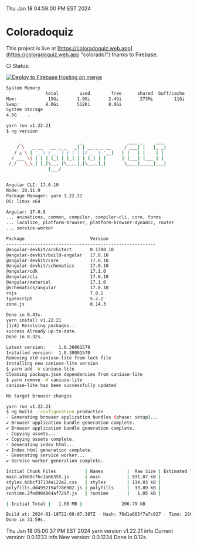 Thu Jan 18 04:59:00 PM EST 2024

# Coloradoquiz


This project is live at [https://coloradoquiz.web.app](https://coloradoquiz.web.app "colorado!") thanks to Firebase.

CI Status: 

[![Deploy to Firebase Hosting on merge](https://github.com/teamkushal/coloradoquiz/actions/workflows/firebase-hosting-merge.yml/badge.svg)](https://github.com/teamkushal/coloradoquiz/actions/workflows/firebase-hosting-merge.yml)

```bash
System Memory
               total        used        free      shared  buff/cache   available
Mem:            15Gi       1.9Gi       2.4Gi       273Mi        11Gi        13Gi
Swap:          8.0Gi       512Ki       8.0Gi
System Storage
4.5G	.
```
```bash
yarn run v1.22.21
$ ng version

     _                      _                 ____ _     ___
    / \   _ __   __ _ _   _| | __ _ _ __     / ___| |   |_ _|
   / △ \ | '_ \ / _` | | | | |/ _` | '__|   | |   | |    | |
  / ___ \| | | | (_| | |_| | | (_| | |      | |___| |___ | |
 /_/   \_\_| |_|\__, |\__,_|_|\__,_|_|       \____|_____|___|
                |___/
    

Angular CLI: 17.0.10
Node: 20.11.0
Package Manager: yarn 1.22.21
OS: linux x64

Angular: 17.0.9
... animations, common, compiler, compiler-cli, core, forms
... localize, platform-browser, platform-browser-dynamic, router
... service-worker

Package                         Version
---------------------------------------------------------
@angular-devkit/architect       0.1700.10
@angular-devkit/build-angular   17.0.10
@angular-devkit/core            17.0.10
@angular-devkit/schematics      17.0.10
@angular/cdk                    17.1.0
@angular/cli                    17.0.10
@angular/material               17.1.0
@schematics/angular             17.0.10
rxjs                            7.8.1
typescript                      5.2.2
zone.js                         0.14.3
    
Done in 0.43s.
yarn install v1.22.21
[1/4] Resolving packages...
success Already up-to-date.
Done in 0.32s.
```
```bash
Latest version:     1.0.30001579
Installed version:  1.0.30001578
Removing old caniuse-lite from lock file
Installing new caniuse-lite version
$ yarn add -W caniuse-lite
Cleaning package.json dependencies from caniuse-lite
$ yarn remove -W caniuse-lite
caniuse-lite has been successfully updated

No target browser changes
```
```bash
yarn run v1.22.21
$ ng build --configuration production
- Generating browser application bundles (phase: setup)...
✔ Browser application bundle generation complete.
✔ Browser application bundle generation complete.
- Copying assets...
✔ Copying assets complete.
- Generating index html...
✔ Index html generation complete.
- Generating service worker...
✔ Service worker generation complete.

Initial Chunk Files           | Names         |  Raw Size | Estimated Transfer Size
main.a3b69c76c1a6b355.js      | main          | 931.87 kB |               186.45 kB
styles.b8bcf37134a122e2.css   | styles        | 134.03 kB |                 8.78 kB
polyfills.dd4992154f786902.js | polyfills     |  33.89 kB |                10.99 kB
runtime.2fed90d864af729f.js   | runtime       |   1.05 kB |               596 bytes

| Initial Total |   1.08 MB |               206.79 kB

Build at: 2024-01-18T22:00:07.387Z - Hash: 76d1a605f7a7c827 - Time: 29056ms
Done in 31.59s.
```
Thu Jan 18 05:00:37 PM EST 2024
yarn version v1.22.21
info Current version: 0.0.1233
info New version: 0.0.1234
Done in 0.12s.
